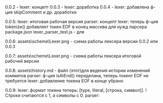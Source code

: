 0.0.2 - lexer: концепт
0.0.3 - lexer: доработка
0.0.4 - lexer: добавлена ф-ция skipComment и др. доработки

0.0.5:
lexer: итоговая рабочая версия
parser: концепт
lexer: теперь ф-ция tokenize() добавляет токен EOF в конец массива для нужд парсера
package.json
lexer_parser_test.js - для 

0.0.6:
assets\scheme\Lexer.png - схема работы лексера версии 0.0.2 или 0.0.3

0.0.7:
assets\scheme\Lexer.png - схема работы лексера итоговой рабочей версии

0.0.8:
assets\history.md - файл (этот)для ведения истории изменений коммитов
parser: ф-ция isAtEnd() переделана, теперь токент EOF не требуется
lexer: добавление токена EOF в конце убрано

0.0.9:
lexer: формат токена теперь: [type, literal, [строка, символ]]. !Строки считаются с 1, а символы с 0.
parser: 




